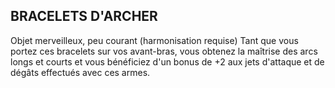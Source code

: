 ## BRACELETS D'ARCHER


Objet merveilleux, peu courant (harmonisation requise)
Tant que vous portez ces bracelets sur vos avant-bras,
vous obtenez la maîtrise des arcs longs et courts et vous
bénéficiez d'un bonus de +2 aux jets d'attaque et de dégâts
effectués avec ces armes.
